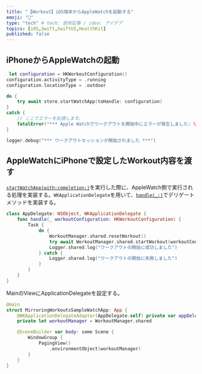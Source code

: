 ```yaml
---
title: "【Workout】iOS端末からAppleWatchを起動する"
emoji: "🏃"
type: "tech" # tech: 技術記事 / idea: アイデア
topics: [iOS,Swift,SwiftUI,HealthKit]
published: false
---
```


## iPhoneからAppleWatchの起動

```swift
 let configuration = HKWorkoutConfiguration()
configuration.activityType = .running
configuration.locationType = .outdoor

do {
    try await store.startWatchApp(toHandle: configuration)
}
catch {
    // ここでエラーを処理します。
    fatalError("*** Apple Watchでワークアウトを開始中にエラーが発生しました: \(error.localizedDescription) ***")
}

logger.debug("*** ワークアウトセッションが開始されました ***")
```

## AppleWatchにiPhoneで設定したWorkout内容を渡す

[`startWatchApp(with:completion:)`](https://developer.apple.com/documentation/healthkit/hkhealthstore/1648358-startwatchapp)を実行した際に、AppleWatch側で実行される処理を実装する。`WKApplicationDelegate`を用いて、[`handle(_:)`](https://developer.apple.com/documentation/watchkit/wkextensiondelegate/1650871-handle)でデリゲートメソッドを実装する。

```swift
class AppDelegate: NSObject, WKApplicationDelegate {
    func handle(_ workoutConfiguration: HKWorkoutConfiguration) {
        Task {
            do {
                WorkoutManager.shared.resetWorkout()
                try await WorkoutManager.shared.startWorkout(workoutConfiguration: workoutConfiguration)
                Logger.shared.log("ワークアウトの開始に成功しました")
            } catch {
                Logger.shared.log("ワークアウトの開始に失敗しました")
            }
        }
    }
}
```

MainのViewにApplicationDelegateを設定する。

```swift
@main
struct MirroringWorkoutsSampleWatchApp: App {
    @WKApplicationDelegateAdaptor(AppDelegate.self) private var appDelegate
    private let workoutManager = WorkoutManager.shared

    @SceneBuilder var body: some Scene {
        WindowGroup {
            PagingView()
                .environmentObject(workoutManager)
        }
    }
}
```
